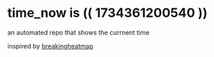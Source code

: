 # time_now is (( 1734361200540 ))

an automated repo that shows the currnent time

inspired by [breakingheatmap](https://github.com/breakingheatmap/breakingheatmap)